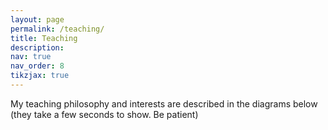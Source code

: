 ```yaml
---
layout: page
permalink: /teaching/
title: Teaching
description:
nav: true
nav_order: 8
tikzjax: true
---
```


My teaching philosophy and interests are described in the diagrams below (they take a few seconds to show. Be patient)  

<script type="text/tikz">
\begin{tikzpicture}[
    node distance=3cm and 4cm, % Increase node distance for better spread
    every node/.style={draw, rectangle, rounded corners, align=center},
    main/.style={draw, rectangle, rounded corners, fill=blue!20, text width=4cm}, % Adjust text width
    sub/.style={draw, rectangle, rounded corners, fill=green!20, text width=4cm}, % Adjust text width
    connect/.style={-latex, thick, orange} % Use orange color for visibility
    ]

% Central node
\node[main] (philosophy) {Teaching Philosophy:\\ Hybrid Project-Based Model};

% First layer of nodes
\node[sub, below left=of philosophy] (exams) {Conventional Examinations};
\node[sub, below=of philosophy] (projects) {Hands-on Projects};
\node[sub, below right=of philosophy] (skills) {Skill Development};

% Second layer of nodes under 'Projects'
\node[sub, below=of projects] (practical) {Real-World Applications};
\node[sub, below=of practical] (curiosity) {Curiosity \& Ownership};
\node[sub, below=of curiosity] (teamwork) {Problem-solving \& Teamwork};

% Second layer of nodes under 'Skills'
\node[sub, below=of skills] (workshops) {Workshops/Training};
\node[sub, below=of workshops] (interdisciplinary) {Interdisciplinary Cooperation};
\node[sub, below=of interdisciplinary] (industry) {Industry Partnerships};
\node[sub, below=of industry] (supportive) {Supportive Atmosphere};

% Connections from central node to first layer
\draw[connect] (philosophy) -- (exams);
\draw[connect] (philosophy) -- (projects);
\draw[connect] (philosophy) -- (skills);

% Connections from 'Projects' to second layer
\draw[connect] (projects) -- (practical);
\draw[connect] (practical) -- (curiosity);
\draw[connect] (curiosity) -- (teamwork);

% Connections from 'Skills' to second layer
\draw[connect] (skills) -- (workshops);
\draw[connect] (workshops) -- (interdisciplinary);
\draw[connect] (interdisciplinary) -- (industry);
\draw[connect] (industry) -- (supportive);

\end{tikzpicture}
</script>

<script type="text/tikz">
\begin{tikzpicture}[
    node distance=2cm,
    every node/.style={draw, rectangle, rounded corners, align=center},
    main/.style={draw, rectangle, rounded corners, fill=blue!20, text width=3cm},
    sub/.style={draw, rectangle, rounded corners, fill=green!20, text width=3cm},
    course/.style={draw, rectangle, rounded corners, fill=yellow!20, text width=3cm},
    connect/.style={-latex, thick}
    ]

% Central node
\node[main] (focus) {Teaching Focus:\\ Practical Impact of Computational Modeling};

% First layer of nodes
\node[sub, below left=of focus] (fundamentals) {Fundamental Principles};
\node[sub, below right=of focus] (advanced) {Advanced Methodologies};
\node[sub, below=of focus] (courses) {Courses};

% Second layer of nodes under 'Fundamentals'
\node[course, below=1.5cm of fundamentals] (solid) {Solid Mechanics};
\node[course, below=of solid] (fluid) {Fluid Mechanics};
\node[course, below=of fluid] (fea) {Intro to Finite Element Analysis};
\node[course, below=of fea] (cfd) {Intro to Computational Fluid Dynamics};

% Second layer of nodes under 'Advanced'
\node[course, below=1.5cm of advanced] (biomed) {Computational Modeling in Biomedical Engineering};
\node[course, below=of biomed] (nonlinear) {Nonlinear Finite Element Methods};
\node[course, below=of nonlinear] (porous) {Transport Processes in Porous Media};
\node[course, below=of porous] (advancedcfd) {Advanced Computational Fluid Dynamics};

% Second layer of nodes under 'Courses'
\node[sub, below=1.5cm of courses] (newcourses) {Development of New Courses};

% Connections from central node to first layer
\draw[connect] (focus) -- (fundamentals);
\draw[connect] (focus) -- (advanced);
\draw[connect] (focus) -- (courses);

% Connections from 'Fundamentals' to its courses
\draw[connect] (fundamentals) -- (solid);
\draw[connect] (solid) -- (fluid);
\draw[connect] (fluid) -- (fea);
\draw[connect] (fea) -- (cfd);

% Connections from 'Advanced' to its courses
\draw[connect] (advanced) -- (biomed);
\draw[connect] (biomed) -- (nonlinear);
\draw[connect] (nonlinear) -- (porous);
\draw[connect] (porous) -- (advancedcfd);

% Connection from 'Courses' to 'New Courses'
\draw[connect] (courses) -- (newcourses);

\end{tikzpicture}
</script>
